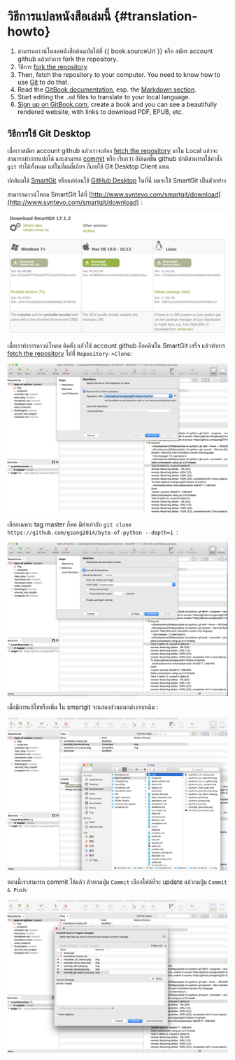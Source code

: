 # วิธีการแปลหนังสือเล่มนี้ {#translation-howto}



1. สามารถดาวน์โหลดหนังสือต้นฉบับได้ที่ {{ book.sourceUrl }} หรือ สมัคร account github แล้วทำการ fork the repository.
2. วิธีการ [fork the repository](https://help.github.com/articles/fork-a-repo).
3. Then, fetch the repository to your computer. You need to know how to use [Git](http://www.git-scm.com) to do that.
4. Read the [GitBook documentation](https://help.gitbook.com), esp. the [Markdown section](https://help.gitbook.com/format/markdown.html).
5. Start editing the `.md` files to translate to your local language.
6. [Sign up on GitBook.com](https://www.gitbook.com), create a book and you can see a beautifully rendered website, with links to download PDF, EPUB, etc.



## วิธีการใช้ Git Desktop

เมื่อเราสมัคร account github แล้วเราจะต้อง [fetch the repository](https://help.github.com/articles/fetching-a-remote/) มาใน Local แล้วจะสามารถทำการแปลได้ และสามารถ [commit](https://help.github.com/articles/adding-a-file-to-a-repository-using-the-command-line/) หรือ เรียกว่า อัปเดตขี้น github ปกติสามารถใช้คำสั่ง `git` ทำได้ทั้งหมด แต่ในที่ผมขี้เกียจ ก็เลยใช้ Git Desktop Client แทน

ปกติผมใช้ [SmartGit](http://www.syntevo.com/smartgit) หรือแต่ก่อนใช้ [GitHub Desktop](https://desktop.github.com/) ในที่นี่ ผมจะใช้ SmartGit เป็นตัวอย่าง

สามารถดาวน์โหลด SmartGit ได้ที่ [http://www.syntevo.com/smartgit/download](http://www.syntevo.com/smartgit/download) :

![สามารถดาวน์โหลด SmartGit](./img/smartgit_download.png)

เมื่อเราทำการดาวน์โหลด ติดตั้ง แลัวใช้ account github ล็อคอินใน SmartGit เสร็จ แล้วทำการ [fetch the repository](https://help.github.com/articles/fetching-a-remote/) ไปที่ `Repository->Clone`:

![clone th repository](./img/smartgit_clone_repo.png)

เลือกเฉพาะ tag master ก็พอ มีค่าเท่ากับ `git clone https://github.com/gsong2014/byte-of-python --depth=1 `:

![select tag master github](./img/smartgit_git_depth_one.png)

เมื่อมีการแก้ไขหรือเพิ่ม ใน smartgit จะแสดงส่วนแตกต่างจากเดิม :

![add or edit in repository](./img/smartgit_diff_edit.png)

ตอนนี้เราสามารถ commit ได้แล้ว ด้วยกดปุ่ม `Commit` เลือกไฟล์ที่จะ update แล้วกดปุ่ม `Commit & Push`:

![commit github](./img/smartgit_commit.png)